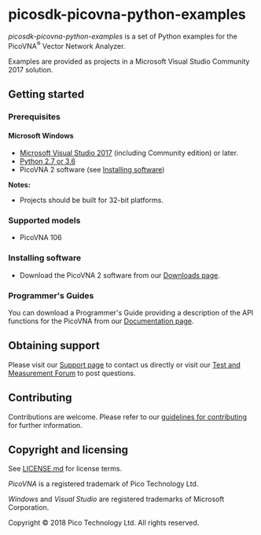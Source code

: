 # picosdk-picovna-python-examples

*picosdk-picovna-python-examples* is a set of Python examples for the PicoVNA<sup>®</sup> Vector Network Analyzer.

Examples are provided as projects in a Microsoft Visual Studio Community 2017 solution.

## Getting started

### Prerequisites

#### Microsoft Windows

* [Microsoft Visual Studio 2017](https://www.visualstudio.com/) (including Community edition) or later.  
* [Python 2.7 or 3.6](https://www.python.org/downloads/)
* PicoVNA 2 software (see [Installing software](#installing-software))

**Notes:**

* Projects should be built for 32-bit platforms.

### Supported models

* PicoVNA 106

### Installing software

* Download the PicoVNA 2 software from our [Downloads page](https://www.picotech.com/downloads).

### Programmer's Guides

You can download a Programmer's Guide providing a description of the API functions for the PicoVNA from our [Documentation page](https://www.picotech.com/library/documentation).

## Obtaining support

Please visit our [Support page](https://www.picotech.com/tech-support) to contact us directly or visit our [Test and Measurement Forum](https://www.picotech.com/support/forum23.html) to post questions. 

## Contributing

Contributions are welcome. Please refer to our [guidelines for contributing](.github/CONTRIBUTING.md) for further information.

## Copyright and licensing

See [LICENSE.md](LICENSE.md) for license terms. 

*PicoVNA* is a registered trademark of Pico Technology Ltd.  

*Windows* and *Visual Studio* are registered trademarks of Microsoft Corporation.

Copyright © 2018 Pico Technology Ltd. All rights reserved.
